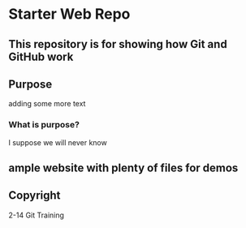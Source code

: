 # Starter Web Repo

## This repository is for showing how Git and GitHub work

## Purpose

adding some more text


### What is purpose?
I suppose we will never know

## ample website with plenty of files for demos

## Copyright

2-14 Git Training
